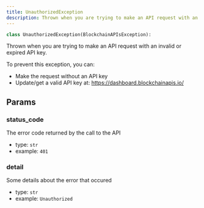 ```yaml
---
title: UnauthorizedException
description: Thrown when you are trying to make an API request with an invalid or expiredAPI key.
---
```


```py
class UnauthorizedException(BlockchainAPIsException):
```

Thrown when you are trying to make an API request with an invalid or expired
API key.

To prevent this exception, you can:
- Make the request without an API key
- Update/get a valid API key at: https://dashboard.blockchainapis.io/

## Params

### status_code

The error code returned by the call to the API
- type: `str`
- example: ` 401
    `

### detail

Some details about the error that occured
- type: `str`
- example: `
    Unauthorized
    `

